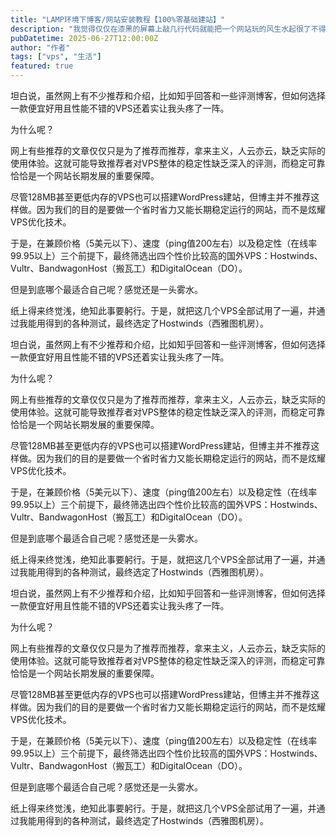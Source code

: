 ```yaml
---
title: "LAMP环境下博客/网站安装教程【100%零基础建站】"
description: "我觉得仅仅在漆黑的屏幕上敲几行代码就能把一个网站玩的风生水起很了不得，感觉有点黑客大神的气派。而那时我才刚刚开始研究独立博客和虚拟主机"
pubDatetime: 2025-06-27T12:00:00Z
author: "作者"
tags: ["vps", "生活"]
featured: true
---
```

坦白说，虽然网上有不少推荐和介绍，比如知乎回答和一些评测博客，但如何选择一款便宜好用且性能不错的VPS还着实让我头疼了一阵。

为什么呢？

网上有些推荐的文章仅仅只是为了推荐而推荐，拿来主义，人云亦云，缺乏实际的使用体验。这就可能导致推荐者对VPS整体的稳定性缺乏深入的评测，而稳定可靠恰恰是一个网站长期发展的重要保障。

尽管128MB甚至更低内存的VPS也可以搭建WordPress建站，但博主并不推荐这样做。因为我们的目的是要做一个省时省力又能长期稳定运行的网站，而不是炫耀VPS优化技术。

于是，在兼顾价格（5美元以下）、速度（ping值200左右）以及稳定性（在线率99.95以上）三个前提下，最终筛选出四个性价比较高的国外VPS：Hostwinds、Vultr、BandwagonHost（搬瓦工）和DigitalOcean（DO）。

但是到底哪个最适合自己呢？感觉还是一头雾水。

纸上得来终觉浅，绝知此事要躬行。于是，就把这几个VPS全部试用了一遍，并通过我能用得到的各种测试，最终选定了Hostwinds（西雅图机房）。

坦白说，虽然网上有不少推荐和介绍，比如知乎回答和一些评测博客，但如何选择一款便宜好用且性能不错的VPS还着实让我头疼了一阵。

为什么呢？

网上有些推荐的文章仅仅只是为了推荐而推荐，拿来主义，人云亦云，缺乏实际的使用体验。这就可能导致推荐者对VPS整体的稳定性缺乏深入的评测，而稳定可靠恰恰是一个网站长期发展的重要保障。

尽管128MB甚至更低内存的VPS也可以搭建WordPress建站，但博主并不推荐这样做。因为我们的目的是要做一个省时省力又能长期稳定运行的网站，而不是炫耀VPS优化技术。

于是，在兼顾价格（5美元以下）、速度（ping值200左右）以及稳定性（在线率99.95以上）三个前提下，最终筛选出四个性价比较高的国外VPS：Hostwinds、Vultr、BandwagonHost（搬瓦工）和DigitalOcean（DO）。

但是到底哪个最适合自己呢？感觉还是一头雾水。

纸上得来终觉浅，绝知此事要躬行。于是，就把这几个VPS全部试用了一遍，并通过我能用得到的各种测试，最终选定了Hostwinds（西雅图机房）。

坦白说，虽然网上有不少推荐和介绍，比如知乎回答和一些评测博客，但如何选择一款便宜好用且性能不错的VPS还着实让我头疼了一阵。

为什么呢？

网上有些推荐的文章仅仅只是为了推荐而推荐，拿来主义，人云亦云，缺乏实际的使用体验。这就可能导致推荐者对VPS整体的稳定性缺乏深入的评测，而稳定可靠恰恰是一个网站长期发展的重要保障。

尽管128MB甚至更低内存的VPS也可以搭建WordPress建站，但博主并不推荐这样做。因为我们的目的是要做一个省时省力又能长期稳定运行的网站，而不是炫耀VPS优化技术。

于是，在兼顾价格（5美元以下）、速度（ping值200左右）以及稳定性（在线率99.95以上）三个前提下，最终筛选出四个性价比较高的国外VPS：Hostwinds、Vultr、BandwagonHost（搬瓦工）和DigitalOcean（DO）。

但是到底哪个最适合自己呢？感觉还是一头雾水。

纸上得来终觉浅，绝知此事要躬行。于是，就把这几个VPS全部试用了一遍，并通过我能用得到的各种测试，最终选定了Hostwinds（西雅图机房）。
